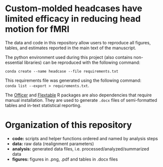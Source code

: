 # Custom-molded headcases have limited efficacy in reducing head motion for fMRI

The data and code in this repository allow users to reproduce all figures, tables, and estimates reported in the main text of the manuscript. 

The python environment used during this project (also contains non-essential libraries) can be reproduced with the following command:  

`conda create --name headcase --file requirements.txt`

This requirements file was generated using the following command:  
`conda list --export > requirements.txt`. 

The [Officer](https://davidgohel.github.io/officer/) and [Flextable](https://davidgohel.github.io/flextable/) R packages are also dependencies that require manual installation. They are used to generate `.docx` files of semi-formatted tables and in-text statistical reporting.

# Organization of this repository

- **code:** scripts and helper functions ordered and named by analysis steps
- **data:** raw data (realignment parameters)
- **analysis:** generated data files, i.e. processed/analyzed/summarized data
- **figures:** figures in .png, .pdf and tables in .docx files


